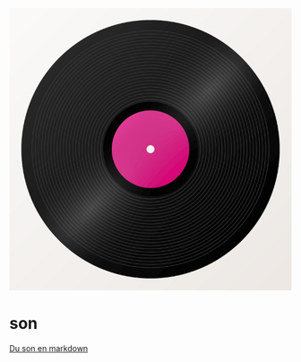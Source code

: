![Image de sythese d'un vynil. Patch central rose fip](/imgs/IMG_disque-fip.jpeg)

# son

[Du son en markdown](https://nobyr/github.io/son)
